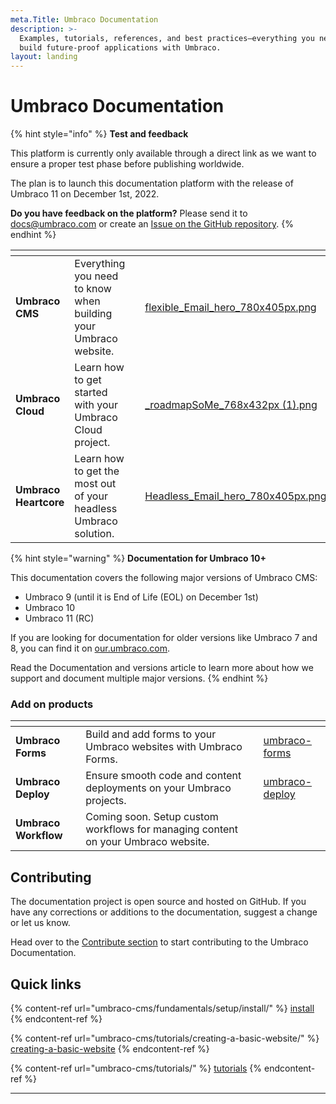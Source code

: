 ```yaml
---
meta.Title: Umbraco Documentation
description: >-
  Examples, tutorials, references, and best practices—everything you need to
  build future-proof applications with Umbraco.
layout: landing
---
```


# Umbraco Documentation

{% hint style="info" %}
**Test and feedback**

This platform is currently only available through a direct link as we want to ensure a proper test phase before publishing worldwide.

The plan is to launch this documentation platform with the release of Umbraco 11 on December 1st, 2022.

**Do you have feedback on the platform?** Please send it to [docs@umbraco.com](mailto:docs@umbraco.com) or create an [Issue on the GitHub repository](https://github.com/umbraco/UmbracoDocs/issues).
{% endhint %}

<table data-view="cards"><thead><tr><th></th><th></th><th></th><th data-hidden data-card-cover data-type="files"></th><th data-hidden data-card-target data-type="content-ref"></th></tr></thead><tbody><tr><td><strong>Umbraco CMS</strong></td><td>Everything you need to know when building your Umbraco website.</td><td></td><td><a href=".gitbook/assets/flexible_Email_hero_780x405px.png">flexible_Email_hero_780x405px.png</a></td><td><a href="umbraco-cms/">umbraco-cms</a></td></tr><tr><td><strong>Umbraco Cloud</strong></td><td>Learn how to get started with your Umbraco Cloud project.</td><td></td><td><a href=".gitbook/assets/_roadmapSoMe_768x432px (1).png">_roadmapSoMe_768x432px (1).png</a></td><td><a href="umbraco-cloud/getting-started/">getting-started</a></td></tr><tr><td><strong>Umbraco Heartcore</strong></td><td>Learn how to get the most out of your headless Umbraco solution.</td><td></td><td><a href="getting-started/developing-websites-with-umbraco/images/Headless_Email_hero_780x405px.png">Headless_Email_hero_780x405px.png</a></td><td><a href="umbraco-heartcore/umbraco-heartcore/">umbraco-heartcore</a></td></tr></tbody></table>

{% hint style="warning" %}
**Documentation for Umbraco 10+**

This documentation covers the following major versions of Umbraco CMS:

* Umbraco 9 (until it is End of Life (EOL) on December 1st)
* Umbraco 10
* Umbraco 11 (RC)

If you are looking for documentation for older versions like Umbraco 7 and 8, you can find it on [our.umbraco.com](https://our.umbraco.com/Documentation).

Read the Documentation and versions article to learn more about how we support and document multiple major versions.
{% endhint %}

### Add on products

<table data-view="cards"><thead><tr><th></th><th></th><th></th><th data-type="content-ref"></th></tr></thead><tbody><tr><td><strong>Umbraco Forms</strong></td><td>Build and add forms to your Umbraco websites with Umbraco Forms.</td><td></td><td><a href="umbraco-forms/">umbraco-forms</a></td></tr><tr><td><strong>Umbraco Deploy</strong></td><td>Ensure smooth code and content deployments on your Umbraco projects.</td><td></td><td><a href="umbraco-deploy/">umbraco-deploy</a></td></tr><tr><td><strong>Umbraco Workflow</strong></td><td>Coming soon. Setup custom workflows for managing content on your Umbraco website.</td><td></td><td></td></tr></tbody></table>

## Contributing

The documentation project is open source and hosted on GitHub. If you have any corrections or additions to the documentation, suggest a change or let us know.

Head over to the [Contribute section](contribute/) to start contributing to the Umbraco Documentation.

## Quick links

{% content-ref url="umbraco-cms/fundamentals/setup/install/" %}
[install](umbraco-cms/fundamentals/setup/install/)
{% endcontent-ref %}

{% content-ref url="umbraco-cms/tutorials/creating-a-basic-website/" %}
[creating-a-basic-website](umbraco-cms/tutorials/creating-a-basic-website/)
{% endcontent-ref %}

{% content-ref url="umbraco-cms/tutorials/" %}
[tutorials](umbraco-cms/tutorials/)
{% endcontent-ref %}

***
